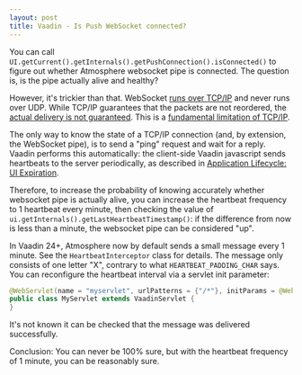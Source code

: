 ```yaml
---
layout: post
title: Vaadin - Is Push WebSocket connected?
---
```


You can call `UI.getCurrent().getInternals().getPushConnection().isConnected()`
to figure out whether Atmosphere websocket pipe is connected. The question is,
is the pipe actually alive and healthy?

However, it's trickier than that. WebSocket [runs over TCP/IP](https://stackoverflow.com/a/9204009/377320)
and never runs over UDP. While TCP/IP guarantees that the packets are not reordered,
the [actual delivery is not guaranteed](https://stackoverflow.com/questions/36055098/is-websocket-connection-reliable).
This is a [fundamental limitation of TCP/IP](../tcp-ip-sucks/).

The only way to know the state of a TCP/IP connection (and, by extension, the WebSocket pipe),
is to send a "ping" request and wait for a reply. Vaadin performs this automatically:
the client-side Vaadin javascript sends heartbeats to the server periodically, as described
in [Application Lifecycle: UI Expiration](https://vaadin.com/docs/latest/advanced/application-lifecycle#application.lifecycle.ui-expiration).

Therefore, to increase the probability of knowing accurately whether websocket pipe is actually alive,
you can increase the heartbeat frequency to 1 heartbeat every minute, then checking
the value of `ui.getInternals().getLastHeartbeatTimestamp()`: if the difference from now
is less than a minute, the websocket pipe can be considered "up".

In Vaadin 24+, Atmosphere now by default sends a small message every 1 minute.
See the `HeartbeatInterceptor` class for details. The message only consists of one letter "X",
contrary to what `HEARTBEAT_PADDING_CHAR` says. You can reconfigure the heartbeat interval
via a servlet init parameter:

```java
@WebServlet(name = "myservlet", urlPatterns = {"/*"}, initParams = @WebInitParam(name = ApplicationConfig.HEARTBEAT_INTERVAL_IN_SECONDS, value = "2"))
public class MyServlet extends VaadinServlet {
}
```

It's not known it can be checked that the message was delivered successfully.

Conclusion: You can never be 100% sure, but with the heartbeat frequency of 1 minute, you can
be reasonably sure.
